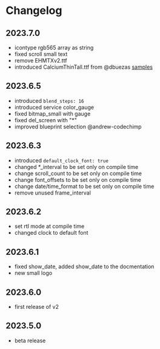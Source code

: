 # Changelog

## 2023.7.0

- icontype rgb565 array as string
- fixed scroll small text
- remove EHMTXv2.ttf
- introduced CalciumThinTall.ttf from @dbuezas [samples](https://github.com/lubeda/EspHoMaTriXv2/issues/63)

## 2023.6.5

- introduced `blend_steps: 16`
- introduced service color_gauge
- fixed bitmap_small with gauge
- fixed del_screen with "*"
- improved blueprint selection @andrew-codechimp

## 2023.6.3

- introduced `default_clock_font: true`  
- changed *_interval to be set only on compile time
- change scroll_count to be set only on compile time
- change font_offsets to be set only on compile time
- change date/time_format to be set only on compile time
- remove unused frame_interval

## 2023.6.2

- set rtl mode at compile time
- changed clock to default font

## 2023.6.1

- fixed show_date, added show_date to the docmentation
- new small logo

## 2023.6.0

- first release of v2

## 2023.5.0

- beta release
